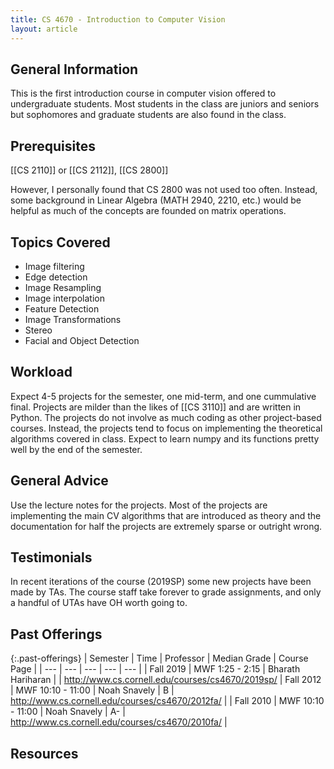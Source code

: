 ```yaml
---
title: CS 4670 - Introduction to Computer Vision
layout: article
---
```


## General Information

This is the first introduction course in computer vision offered to undergraduate students. Most students in the class are juniors and seniors but sophomores and graduate students are also found in the class.

## Prerequisites

[[CS 2110]] or [[CS 2112]], [[CS 2800]]

However, I personally found that CS 2800 was not used too often. Instead, some background in Linear Algebra (MATH 2940, 2210, etc.) would be helpful as much of the concepts are founded on matrix operations.

## Topics Covered

 - Image filtering
 - Edge detection
 - Image Resampling
 - Image interpolation
 - Feature Detection
 - Image Transformations
 - Stereo
 - Facial and Object Detection

## Workload

Expect 4-5 projects for the semester, one mid-term, and one cummulative final. Projects are milder than the likes of [[CS 3110]] and are written in Python. The projects do not involve as much coding as other project-based courses. Instead, the projects tend to focus on implementing the theoretical algorithms covered in class. Expect to learn numpy and its functions pretty well by the end of the semester. 

## General Advice

Use the lecture notes for the projects. Most of the projects are implementing the main CV algorithms that are introduced as theory and the documentation for half the projects are extremely sparse or outright wrong. 

## Testimonials

In recent iterations of the course (2019SP) some new projects have been made by TAs. The course staff take forever to grade assignments, and only a handful of UTAs have OH worth going to. 

## Past Offerings

{:.past-offerings}
| Semester | Time | Professor | Median Grade | Course Page |
| --- | --- | --- | --- | --- |
| Fall 2019 | MWF 1:25 - 2:15 | Bharath Hariharan | | http://www.cs.cornell.edu/courses/cs4670/2019sp/
| Fall 2012 | MWF 10:10 - 11:00 | Noah Snavely | B | <http://www.cs.cornell.edu/courses/cs4670/2012fa/> |
| Fall 2010 | MWF 10:10 - 11:00 | Noah Snavely | A- | <http://www.cs.cornell.edu/courses/cs4670/2010fa/> |

## Resources
